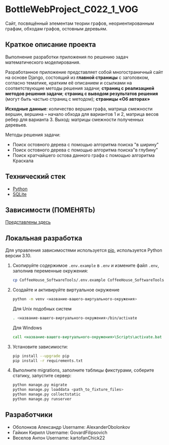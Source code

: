 # BottleWebProject_C022_1_VOG

Сайт, посвящённый элементам теории графов, неориентированным графам, обходам графов, остовным деревьям.

## Краткое описание проекта
Выполнение разработки приложения по решению задач математического моделирования.

Разработанное приложение представляет собой многостраничный сайт на основе Django, состоящий из **главной страницы** с заголовком, согласно тематике, кратким её описанием и ссылками на соответствующие методы решения задачи; **страниц с реализацией методов решения задачи**; **страниц с выводом результатов решения** (могут быть частью страниц с методом); **страницы «Об авторах»**

**Исходные данные**: количество вершин графа, матрица смежности вершин, вершина – начало обхода для вариантов 1 и 2, матрица весов ребер для варианта 3. Выход: матрицы смежности полученных деревьев.

Методы решения задачи:
- Поиск остовного дерева с помощью алгоритма поиска "в ширину"
- Поиск остовного дерева с помощью алгоритма поиска"в глубину"
- Поиск кратчайшего остова данного графа с помощью алгоритма Краскала

## Технический стек

- [Python](https://www.python.org)
- [SQLite](https://sqlite.org/index.html)


## Зависимости (ПОМЕНЯТЬ)
[Представлены здесь]()

## Локальная разработка

Для управления зависимостями используется [pip](https://pip.pypa.io/en/stable/), используется Python версии 3.10.

1) Скопируйте содержимое `.env.example` в `.env` и измените файл `.env`, заполнив переменные окружения:
    ```bash
    cp CoffeeHouse_SoftwareTools/.env.example CoffeeHouse_SoftwareTools/.env
    ```

2) Создайте и активируйте виртуальное окружение
    ```bash
    python -m venv <название-вашего-виртуального-окружения>
    ```
   Для Unix подобных систем
   ```bash
   . <название-вашего-виртуального-окружения>/bin/activate
   ```
   Для Windows
   ```cmd
   call <название-вашего-виртуального-окружения>\Scripts\activate.bat
   ```

3) Установите зависимости:
    ```bash
    pip install --upgrade pip
    pip install -r requirements.txt
    ```

4) Выполните migrations, заполните таблицы фикстурами, соберите статику, запустите сервер:
    ```bash
    python manage.py migrate
    python manage.py loaddata <path_to_fixture_files>
    python manage.py collectstatic
    python manage.py runserver
    ```   
## Разработчики
- Оболонков Александр
  Username: AlexanderObolonkov
- Гайкин Кирилл
  Username: GovardFilipsovich
- Веселов Антон
  Username: kartofanChick22
